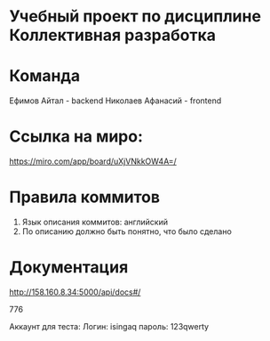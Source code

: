 # Учебный проект по дисциплине Коллективная разработка

# Команда
Ефимов Айтал - backend
Николаев Афанасий - frontend

# Ссылка на миро:
https://miro.com/app/board/uXjVNkkOW4A=/

# Правила коммитов
1) Язык описания коммитов: английский
2) По описанию должно быть понятно, что было сделано

# Документация
http://158.160.8.34:5000/api/docs#/

776

Аккаунт для теста:
Логин: isingaq
пароль: 123qwerty
